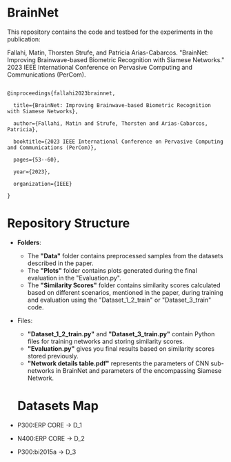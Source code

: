 # BrainNet

This repository contains the code and testbed for the experiments in the publication:

 

 

Fallahi, Matin, Thorsten Strufe, and Patricia Arias-Cabarcos. "BrainNet: Improving Brainwave-based Biometric Recognition with Siamese Networks." 2023 IEEE International Conference on Pervasive Computing and Communications (PerCom).

 

```

@inproceedings{fallahi2023brainnet,

  title={BrainNet: Improving Brainwave-based Biometric Recognition with Siamese Networks},

  author={Fallahi, Matin and Strufe, Thorsten and Arias-Cabarcos, Patricia},

  booktitle={2023 IEEE International Conference on Pervasive Computing and Communications (PerCom)},

  pages={53--60},

  year={2023},

  organization={IEEE}

}

```

# Repository Structure

- **Folders**:
   -  The **"Data"** folder contains preprocessed samples from the datasets described in the paper.
   -  The **"Plots"** folder contains plots generated during the final evaluation in the "Evaluation.py".
   - The **"Similarity Scores"** folder contains similarity scores calculated based on different scenarios, mentioned in the paper, during training and evaluation using the "Dataset_1_2_train" or "Dataset_3_train" code.

- Files:
   - **"Dataset_1_2_train.py"** and **"Dataset_3_train.py"** contain Python files for training networks and storing similarity scores.
   - **"Evaluation.py"** gives you final results based on similarity scores stored previously.
   - **"Network details table.pdf"** represents the parameters of CNN sub-networks in BrainNet and parameters of the encompassing Siamese Network.


   # Datasets Map
- P300:ERP CORE -> D_1
- N400:ERP CORE -> D_2
- P300:bi2015a -> D_3 
